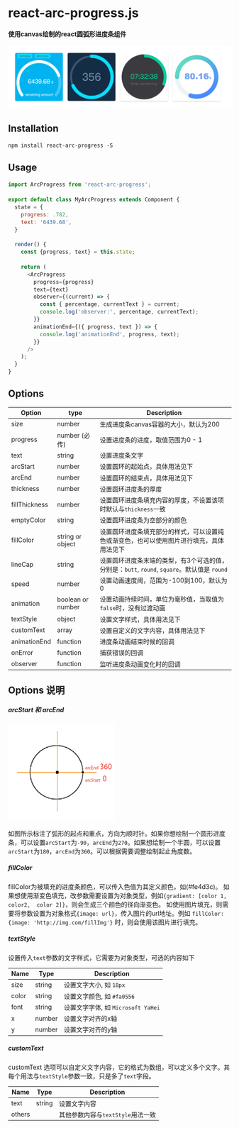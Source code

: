 # react-arc-progress.js
#### 使用canvas绘制的react圆弧形进度条组件
<p align="center">
<a href="http://preview.binlive.cn/react-arc-progress">
<img src='https://raw.githubusercontent.com/Hzy0913/hanlibrary/master/arc-progress.png' width=640/  alt="arc-progress">
</a>
</p>

## Installation
```shell
npm install react-arc-progress -S
```

## Usage

```javascript
import ArcProgress from 'react-arc-progress';

export default class MyArcProgress extends Component {
  state = {
    progress: .782,
    text: '6439.68',
  }
  
  render() {
    const {progress, text} = this.state;
    
    return (
      <ArcProgress
        progress={progress}
        text={text}
        observer={(current) => {
          const { percentage, currentText } = current;
          console.log('observer:', percentage, currentText);
        }}
        animationEnd={({ progress, text }) => {
          console.log('animationEnd', progress, text);
        }}
      />
    );
  }
}
```
## Options

|  Option  |  type |Description |
| ------------ | ------------ | ------------ |
| size  |  number |生成进度条canvas容器的大小，默认为200|
| progress  |  number (必传)| 设置进度条的进度，取值范围为0 - 1|
| text  | string  | 设置进度条文字|
| arcStart  | number  |设置圆环的起始点，具体用法见下|
| arcEnd  | number  |设置圆环的结束点，具体用法见下|
| thickness  |  number |设置圆环进度条的厚度|
| fillThickness  |  number |设置圆环进度条填充内容的厚度，不设置该项时默认与`thickness`一致|
| emptyColor  | string  |设置圆环进度条为空部分的颜色|
| fillColor  | string or object  |设置圆环进度条填充部分的样式，可以设置纯色或渐变色，也可以使用图片进行填充，具体用法见下|
| lineCap  | string  |设置圆环进度条末端的类型，有3个可选的值，分别是：`butt`, `round`, `square`。默认值是 `round`|
| speed  | number  |设置动画速度阈，范围为-100到100，默认为0|
| animation  | boolean or number  |设置动画持续时间，单位为毫秒值，当取值为`false`时，没有过渡动画|
| textStyle  | object  |设置文字样式，具体用法见下|
| customText  | array  |设置自定义的文字内容，具体用法见下|
| animationEnd  | function  |进度条动画结束时候的回调|
| onError  | function  |捕获错误的回调|
| observer  | function  |监听进度条动画变化时的回调|

## Options 说明
##### arcStart 和 arcEnd

<img src='https://raw.githubusercontent.com/Hzy0913/hanlibrary/master/arc-small.png' width=240/>

如图所示标注了弧形的起点和重点，方向为顺时针。如果你想绘制一个圆形进度条，可以设置`arcStart`为`-90`，`arcEnd`为`270`。如果想绘制一个半圆，可以设置`arcStart`为`180`，`arcEnd`为`360`。可以根据需要调整绘制起止角度数。

##### fillColor
fillColor为被填充的进度条颜色，可以传入色值为其定义颜色，如(#fe4d3c)。
如果想使用渐变色填充，改参数需要设置为对象类型，例如`{gradient: [color 1, color2,  color 2]}`，则会生成三个颜色的径向渐变色。
如使用图片填充，则需要将参数设置为对象格式`{image: url}`，传入图片的url地址。例如 `fillColor: {image: 'http://img.com/fillImg'}` 时，则会使用该图片进行填充。

##### textStyle
设置传入`text`参数的文字样式，它需要为对象类型，可选的内容如下

|  Name   |Type |Description |
| ------------ | ------------ |------------ |
| size  |string|设置文字大小, 如 `18px`|
| color  |string| 设置文字颜色, 如 `#fa0556`|
| font  |string| 设置文字字体, 如 `Microsoft YaHei`|
| x  |number |设置文字对齐的x轴|
| y  |number |设置文字对齐的y轴|

##### customText
customText 选项可以自定义文字内容，它的格式为数组，可以定义多个文字。其每个用法与`textStyle`参数一致，只是多了`text`字段。

|  Name   |Type |Description |
| ------------ | ------------ |------------ |
| text  |string|设置文字内容|
| others  || 其他参数内容与`textStyle`用法一致|
